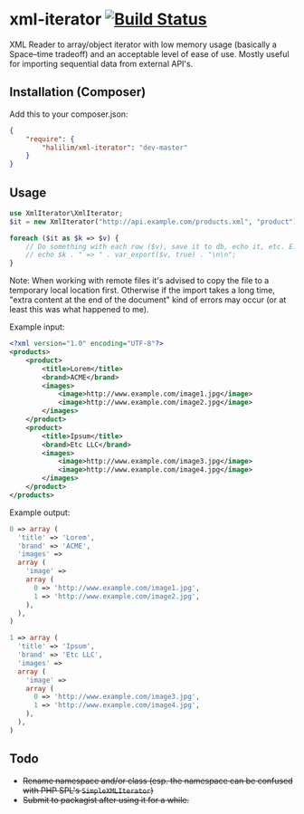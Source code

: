 xml-iterator [![Build Status](https://travis-ci.org/halilim/xml-iterator.png)](https://travis-ci.org/halilim/xml-iterator)
============

XML Reader to array/object iterator with low memory usage (basically a Space–time tradeoff) and an acceptable level of ease of use.
Mostly useful for importing sequential data from external API's.


Installation (Composer)
-----------------------

Add this to your composer.json:
```json
{
    "require": {
        "halilim/xml-iterator": "dev-master"
    }
}
```

Usage
-----
```php
use XmlIterator\XmlIterator;
$it = new XmlIterator("http://api.example.com/products.xml", "product");

foreach ($it as $k => $v) {
    // Do something with each row ($v), save it to db, echo it, etc. E.g.:
    // echo $k . " => " . var_export($v, true) . "\n\n";
}
```

Note: When working with remote files it's advised to copy the file to a temporary local location first.
Otherwise if the import takes a long time, "extra content at the end of the document" kind of errors may occur (or at least this was what happened to me).

Example input:
```xml
<?xml version="1.0" encoding="UTF-8"?>
<products>
    <product>
        <title>Lorem</title>
        <brand>ACME</brand>
        <images>
            <image>http://www.example.com/image1.jpg</image>
            <image>http://www.example.com/image2.jpg</image>
        </images>
    </product>
    <product>
        <title>Ipsum</title>
        <brand>Etc LLC</brand>
        <images>
            <image>http://www.example.com/image3.jpg</image>
            <image>http://www.example.com/image4.jpg</image>
        </images>
    </product>
</products>
```

Example output:
```php
0 => array (
  'title' => 'Lorem',
  'brand' => 'ACME',
  'images' =>
  array (
    'image' =>
    array (
      0 => 'http://www.example.com/image1.jpg',
      1 => 'http://www.example.com/image2.jpg',
    ),
  ),
)

1 => array (
  'title' => 'Ipsum',
  'brand' => 'Etc LLC',
  'images' =>
  array (
    'image' =>
    array (
      0 => 'http://www.example.com/image3.jpg',
      1 => 'http://www.example.com/image4.jpg',
    ),
  ),
)
```

Todo
----

* ~~Rename namespace and/or class (esp. the namespace can be confused with PHP SPL's `SimpleXMLIterator`)~~
* ~~Submit to packagist after using it for a while.~~
